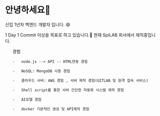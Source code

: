 # 안녕하세요👋


신입 1년차 백엔드 개발자 입니다. 😄

1 Day 1 Commit 이상을 목표로 하고 있습니다.🔭
현재 SpiLAB 회사에서 재직중입니다.
<ol>
    경험
    
    -   node.js --> API -- HTML연동 경험

    -   NoSQL: MongoDB 사용 경험

    -   클라우드 서버: AWS 경험 , 서버 제작 경험(GITLAB 및 원격 접속 서비스)

    -   Shell script를 통한 서버 간단한 자동화 시스템 제작 경험

    -   AI모델 경험

    -   docker 기본적인 생성 및 API제작 경험 
<ul>
<!--
**gks6141/gks6141** is a ✨ _special_ ✨ repository because its `README.md` (this file) appears on your GitHub profile.

Here are some ideas to get you started:

- 🔭 I’m currently working on ...
- 🌱 I’m currently learning ...
- 👯 I’m looking to collaborate on ...
- 🤔 I’m looking for help with ...
- 💬 Ask me about ...
- 📫 How to reach me: ...
- 😄 Pronouns: ...
- ⚡ Fun fact: ...
-->
